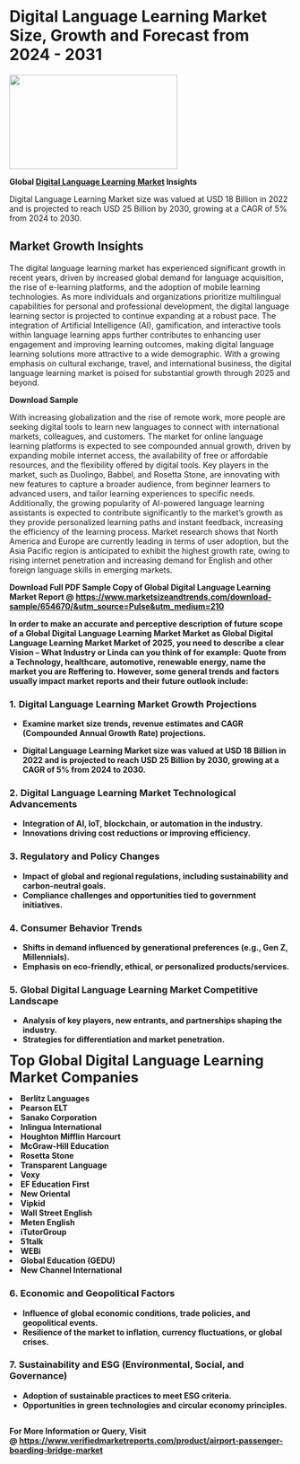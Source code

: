 <H1>Digital Language Learning Market Size, Growth and Forecast from 2024 - 2031</H1><img class="aligncenter size-medium wp-image-584254" src="https://thirdeyenews.in/wp-content/uploads/2024/09/Global-Market-Research-300x168.jpeg" alt="" width="300" height="168" /><p><strong>Global&nbsp;<a href="https://www.marketsizeandtrends.com/download-sample/654670/&amp;utm_source=Pulse&amp;utm_medium=210">Digital Language Learning Market</a> Insights</strong></p><p>Digital Language Learning Market size was valued at USD 18 Billion in 2022 and is projected to reach USD 25 Billion by 2030, growing at a CAGR of 5% from 2024 to 2030.</p><p><h2>Market Growth Insights</h2> <p>The digital language learning market has experienced significant growth in recent years, driven by increased global demand for language acquisition, the rise of e-learning platforms, and the adoption of mobile learning technologies. As more individuals and organizations prioritize multilingual capabilities for personal and professional development, the digital language learning sector is projected to continue expanding at a robust pace. The integration of Artificial Intelligence (AI), gamification, and interactive tools within language learning apps further contributes to enhancing user engagement and improving learning outcomes, making digital language learning solutions more attractive to a wide demographic. With a growing emphasis on cultural exchange, travel, and international business, the digital language learning market is poised for substantial growth through 2025 and beyond. </p> <p><strong>Download Sample</strong></p> <p>With increasing globalization and the rise of remote work, more people are seeking digital tools to learn new languages to connect with international markets, colleagues, and customers. The market for online language learning platforms is expected to see compounded annual growth, driven by expanding mobile internet access, the availability of free or affordable resources, and the flexibility offered by digital tools. Key players in the market, such as Duolingo, Babbel, and Rosetta Stone, are innovating with new features to capture a broader audience, from beginner learners to advanced users, and tailor learning experiences to specific needs. Additionally, the growing popularity of AI-powered language learning assistants is expected to contribute significantly to the market’s growth as they provide personalized learning paths and instant feedback, increasing the efficiency of the learning process. Market research shows that North America and Europe are currently leading in terms of user adoption, but the Asia Pacific region is anticipated to exhibit the highest growth rate, owing to rising internet penetration and increasing demand for English and other foreign language skills in emerging markets.</p> <p><strong></p><p><span class=""><strong>Download Full PDF Sample Copy of Global Digital Language Learning Market Report</strong> @ <a href="https://www.marketsizeandtrends.com/download-sample/654670/&amp;utm_source=Pulse&amp;utm_medium=210" target="_blank">https://www.marketsizeandtrends.com/download-sample/654670/&amp;utm_source=Pulse&amp;utm_medium=210</a></span></p><p>In order to make an accurate and perceptive description of future scope of a Global&nbsp;Digital Language Learning Market Market as Global&nbsp;Digital Language Learning Market Market of 2025, you need to describe a clear Vision &ndash; What Industry or Linda can you think of for example: Quote from a Technology, healthcare, automotive, renewable energy, name the market you are Reffering to. However, some general trends and factors usually impact market reports and their future outlook include:</p><h3>1.&nbsp;<strong>Digital Language Learning Market Growth Projections</strong></h3><ul><li>Examine market size trends, revenue estimates and CAGR (Compounded Annual Growth Rate) projections.</li><li><p>Digital Language Learning Market size was valued at USD 18 Billion in 2022 and is projected to reach USD 25 Billion by 2030, growing at a CAGR of 5% from 2024 to 2030.</p></li></ul><h3>2.&nbsp;<strong>Digital Language Learning Market Technological Advancements</strong></h3><ul><li>Integration of AI, IoT, blockchain, or automation in the industry.</li><li>Innovations driving cost reductions or improving efficiency.</li></ul><h3>3.&nbsp;<strong>Regulatory and Policy Changes</strong></h3><ul><li>Impact of global and regional regulations, including sustainability and carbon-neutral goals.</li><li>Compliance challenges and opportunities tied to government initiatives.</li></ul><h3>4.&nbsp;<strong>Consumer Behavior Trends</strong></h3><ul><li>Shifts in demand influenced by generational preferences (e.g., Gen Z, Millennials).</li><li>Emphasis on eco-friendly, ethical, or personalized products/services.</li></ul><h3>5.&nbsp;<strong>Global Digital Language Learning Market Competitive Landscape</strong></h3><ul><li>Analysis of key players, new entrants, and partnerships shaping the industry.</li><li>Strategies for differentiation and market penetration.</li></ul><p data-pm-slice="1 1 []"><span style="color: inherit; font-family: inherit; font-size: 25px;">Top Global Digital Language Learning Market Companies</span></p><div class="" data-test-id=""><p><li>Berlitz Languages</li><li> Pearson ELT</li><li> Sanako Corporation</li><li> Inlingua International</li><li> Houghton Mifflin Harcourt</li><li> McGraw-Hill Education</li><li> Rosetta Stone</li><li> Transparent Language</li><li> Voxy</li><li> EF Education First</li><li> New Oriental</li><li> Vipkid</li><li> Wall Street English</li><li> Meten English</li><li> iTutorGroup</li><li> 51talk</li><li> WEBi</li><li> Global Education (GEDU)</li><li> New Channel International</li></p></div><h3>6.&nbsp;<strong>Economic and Geopolitical Factors</strong></h3><ul><li>Influence of global economic conditions, trade policies, and geopolitical events.</li><li>Resilience of the market to inflation, currency fluctuations, or global crises.</li></ul><h3>7.&nbsp;<strong>Sustainability and ESG (Environmental, Social, and Governance)</strong></h3><ul><li>Adoption of sustainable practices to meet ESG criteria.</li><li>Opportunities in green technologies and circular economy principles.</li></ul><h2><strong style="font-size: 14px;">For More Information or Query, Visit @&nbsp;</strong><a style="background-color: #ffffff; font-size: 14px;" href="https://www.marketsizeandtrends.com/report/digital-language-learning-market/" target="_blank">https://www.verifiedmarketreports.com/product/airport-passenger-boarding-bridge-market</a></h2>
